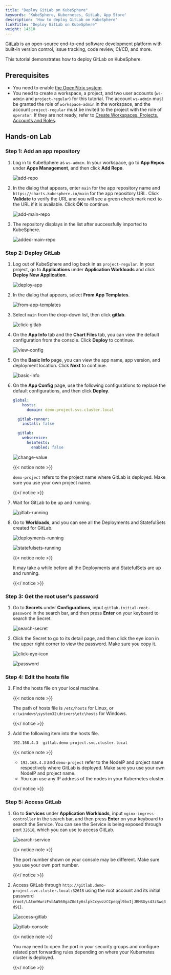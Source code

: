 ```yaml
---
title: "Deploy GitLab on KubeSphere"
keywords: 'KubeSphere, Kubernetes, GitLab, App Store'
description: 'How to deploy GitLab on KubeSphere'
linkTitle: "Deploy GitLab on KubeSphere"
weight: 14310
---
```


[GitLab](https://about.gitlab.com/) is an open-source end-to-end software development platform with built-in version control, issue tracking, code review, CI/CD, and more.

This tutorial demonstrates how to deploy GitLab on KubeSphere.

## Prerequisites

- You need to enable [the OpenPitrix system](../../../pluggable-components/app-store/).
- You need to create a workspace, a project, and two user accounts (`ws-admin` and `project-regular`) for this tutorial. The account `ws-admin` must be granted the role of `workspace-admin` in the workspace, and the account `project-regular` must be invited to the project with the role of `operator`. If they are not ready, refer to [Create Workspaces, Projects, Accounts and Roles](../../../quick-start/create-workspace-and-project/).

## Hands-on Lab

### Step 1: Add an app repository

1. Log in to KubeSphere as `ws-admin`. In your workspace, go to **App Repos** under **Apps Management**, and then click **Add Repo**.

   ![add-repo](/images/docs/appstore/external-apps/deploy-gitlab/add-repo.PNG)

2. In the dialog that appears, enter `main` for the app repository name and `https://charts.kubesphere.io/main` for the app repository URL. Click **Validate** to verify the URL and you will see a green check mark next to the URL if it is available. Click **OK** to continue.

   ![add-main-repo](/images/docs/appstore/external-apps/deploy-gitlab/add-main-repo.PNG)

3. The repository displays in the list after successfully imported to KubeSphere.

   ![added-main-repo](/images/docs/appstore/external-apps/deploy-gitlab/added-main-repo.PNG)

### Step 2: Deploy GitLab

1. Log out of KubeSphere and log back in as `project-regular`. In your project, go to **Applications** under **Application Workloads** and click **Deploy New Application**.

   ![deploy-app](/images/docs/appstore/external-apps/deploy-gitlab/deploy-app.PNG)

2. In the dialog that appears, select **From App Templates**.

   ![from-app-templates](/images/docs/appstore/external-apps/deploy-gitlab/from-app-templates.PNG)

3. Select `main` from the drop-down list, then click **gitlab**.

   ![click-gitlab](/images/docs/appstore/external-apps/deploy-gitlab/click-gitlab.PNG)

4. On the **App Info** tab and the **Chart Files** tab, you can view the default configuration from the console. Click **Deploy** to continue.

   ![view-config](/images/docs/appstore/external-apps/deploy-gitlab/view-config.PNG)

5. On the **Basic Info** page, you can view the app name, app version, and deployment location. Click **Next** to continue.

   ![basic-info](/images/docs/appstore/external-apps/deploy-gitlab/basic-info.PNG)

6. On the **App Config** page, use the following configurations to replace the default configurations, and then click **Deploy**.

   ```yaml
   global:
       hosts:
         domain: demo-project.svc.cluster.local
   
     gitlab-runner:
       install: false
   
     gitlab:
       webservice:
         helmTests:
           enabled: false
   ```

   ![change-value](/images/docs/appstore/external-apps/deploy-gitlab/change-value.PNG)

   {{< notice note >}}

   `demo-project` refers to the project name where GitLab is deployed. Make sure you use your own project name.

   {{</ notice >}}

7. Wait for GitLab to be up and running.

   ![gitlab-running](/images/docs/appstore/external-apps/deploy-gitlab/gitlab-running.PNG)

8. Go to **Workloads**, and you can see all the Deployments and StatefulSets created for GitLab.

   ![deployments-running](/images/docs/appstore/external-apps/deploy-gitlab/deployments-running.PNG)

   ![statefulsets-running](/images/docs/appstore/external-apps/deploy-gitlab/statefulsets-running.PNG)

   {{< notice note >}}

   It may take a while before all the Deployments and StatefulSets are up and running.

   {{</ notice >}}

### Step 3: Get the root user's password

1. Go to **Secrets** under **Configurations**, input `gitlab-initial-root-password` in the search bar, and then press **Enter** on your keyboard to search the Secret.

   ![search-secret](/images/docs/appstore/external-apps/deploy-gitlab/search-secret.PNG)

2. Click the Secret to go to its detail page, and then click the eye icon in the upper right corner to view the password. Make sure you copy it.

   ![click-eye-icon](/images/docs/appstore/external-apps/deploy-gitlab/click-eye-icon.PNG)

   ![password](/images/docs/appstore/external-apps/deploy-gitlab/password.PNG)

### Step 4: Edit the hosts file

1. Find the hosts file on your local machine.

   {{< notice note >}}

   The path of hosts file is `/etc/hosts` for Linux, or `c:\windows\system32\drivers\etc\hosts` for Windows.

   {{</ notice >}}

2. Add the following item into the hosts file.

   ```
   192.168.4.3  gitlab.demo-project.svc.cluster.local
   ```

   {{< notice note >}}

   - `192.168.4.3` and `demo-project` refer to the NodeIP and project name respectively where GitLab is deployed. Make sure you use your own NodeIP and project name.
   - You can use any IP address of the nodes in your Kubernetes cluster.

   {{</ notice >}}

### Step 5: Access GitLab

1. Go to **Services** under **Application Workloads**, input `nginx-ingress-controller` in the search bar, and then press **Enter** on your keyboard to search the Service. You can see the Service is being exposed through port `32618`, which you can use to access GitLab.

   ![search-service](/images/docs/appstore/external-apps/deploy-gitlab/search-service.PNG)

   {{< notice note >}}

   The port number shown on your console may be different. Make sure you use your own port number.

   {{</ notice >}}

2. Access GitLab through `http://gitlab.demo-project.svc.cluster.local:32618` using the root account and its initial password (`root/LAtonWwrzFvbAW560gaZ0oty6slpkCcywzzCCpeqql9bxIjJBMSGys43zSwq3d9I`).

   ![access-gitlab](/images/docs/appstore/external-apps/deploy-gitlab/access-gitlab.PNG)

   ![gitlab-console](/images/docs/appstore/external-apps/deploy-gitlab/gitlab-console.PNG)

   {{< notice note >}}

   You may need to open the port in your security groups and configure related port forwarding rules depending on where your Kubernetes cluster is deployed.
   
   {{</ notice >}}
